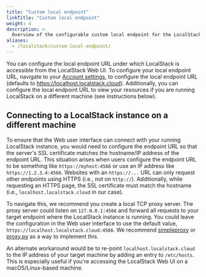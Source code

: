 ```yaml
---
title: "Custom local endpoint"
linkTitle: "Custom local endpoint"
weight: 4
description: >
  Overview of the configurable custom local endpoint for the LocalStack Web Application
aliases:
  - /localstack/custom-local-endpoint/
---
```


You can configure the local endpoint URL under which LocalStack is accessible from the LocalStack Web UI. To configure your local endpoint URL, navigate to your [Account settings](https://app.localstack.cloud/account/settings), to configure the local endpoint URL (defaults to https://localhost.localstack.cloud). Additionally, you can configure the local endpoint URL to view your resources if you are running LocalStack on a different machine (see instructions below).

## Connecting to a LocalStack instance on a different machine

To ensure that the Web user interface can connect with your running LocalStack instance, you would need to configure the endpoint URL so that the server's SSL certificate matches the hostname/IP address of the endpoint URL. This situation arises when users configure the endpoint URL to be something like `https://myhost:4566` or use an IP address like `https://1.2.3.4:4566`. Websites with an `https://...` URL can only request other endpoints using HTTPS (i.e., not on `http://`). Additionally, while requesting an HTTPS page, the SSL certificate must match the hostname (i.e., `localhost.localstack.cloud` in our case).

To navigate this, we recommend you create a local TCP proxy server. The proxy server could listen on `127.0.0.1:4566` and forward all requests to your target endpoint where the LocalStack instance is running. You could leave the configuration in the Web user interface to use the default value, `https://localhost.localstack.cloud:4566`. We recommend [simpleproxy](https://manpages.ubuntu.com/manpages/trusty/man1/simpleproxy.1.html) or [proxy.py](https://github.com/abhinavsingh/proxy.py) as a way to implement this.

An alternate workaround would be to re-point `localhost.localstack.cloud` to the IP address of your target machine by adding an entry to `/etc/hosts`. This is especially useful if you're accessing the LocalStack Web UI on a macOS/Linux-based machine.

